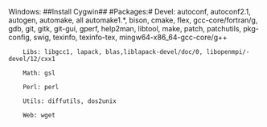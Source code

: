 Windows: 
	##Install Cygwin##
	#Packages:#
    	Devel: autoconf, autoconf2.1, autogen, automake, all automake1.*, bison, cmake, flex, gcc-core/fortran/g, gdb, git, gitk, git-gui, gperf, help2man, libtool, make, patch, patchutils, pkg-config, swig, texinfo, texinfo-tex, mingw64-x86_64-gcc-core/g++

    	Libs: libgcc1, lapack, blas,liblapack-devel/doc/0, libopenmpi/-devel/12/cxx1

    	Math: gsl

    	Perl: perl

    	Utils: diffutils, dos2unix

    	Web: wget

